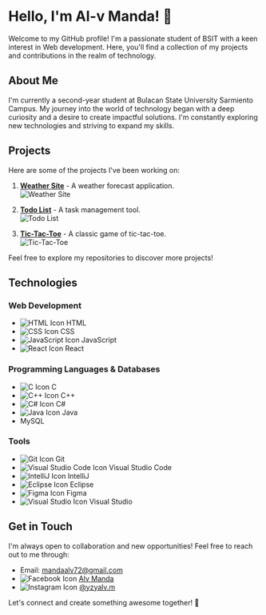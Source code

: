 # Hello, I'm Al-v Manda! 👋

Welcome to my GitHub profile! I'm a passionate student of BSIT with a keen interest in Web development. Here, you'll find a collection of my projects and contributions in the realm of technology.

## About Me

I'm currently a second-year student at Bulacan State University Sarmiento Campus. My journey into the world of technology began with a deep curiosity and a desire to create impactful solutions. I'm constantly exploring new technologies and striving to expand my skills.

## Projects

Here are some of the projects I've been working on:

1. **[Weather Site](https://weather-site-e5tqtov9o-kaizoukus-projects.vercel.app/)** - A weather forecast application.  
   ![Weather Site](https://img.icons8.com/color/48/000000/clouds.png)

2. **[Todo List](https://kaizouku14.github.io/Todo-List/)** - A task management tool.  
   ![Todo List](https://img.icons8.com/color/48/000000/checklist.png)

3. **[Tic-Tac-Toe](https://kaizouku14.github.io/Tic-Tac-Toe/)** - A classic game of tic-tac-toe.  
   ![Tic-Tac-Toe](https://img.icons8.com/color/48/000000/tic-tac-toe.png)

Feel free to explore my repositories to discover more projects!

## Technologies

### Web Development
- ![HTML Icon](https://img.icons8.com/color/48/000000/html-5.png) HTML
- ![CSS Icon](https://img.icons8.com/color/48/000000/css3.png) CSS
- ![JavaScript Icon](https://img.icons8.com/color/48/000000/javascript-logo-1.png) JavaScript
- ![React Icon](https://img.icons8.com/color/48/000000/react-native.png) React

### Programming Languages & Databases
- ![C Icon](https://img.icons8.com/color/48/000000/c-programming.png) C
- ![C++ Icon](https://img.icons8.com/color/48/000000/c-plus-plus-logo.png) C++
- ![C# Icon](https://img.icons8.com/color/48/000000/c-sharp-logo.png) C#
- ![Java Icon](https://img.icons8.com/color/48/000000/java-coffee-cup-logo.png) Java
- MySQL

### Tools
- ![Git Icon](https://img.icons8.com/color/48/000000/git.png) Git
- ![Visual Studio Code Icon](https://img.icons8.com/color/48/000000/visual-studio-code-2019.png) Visual Studio Code
- ![IntelliJ Icon](https://img.icons8.com/color/48/000000/intellij-idea.png) IntelliJ
- ![Eclipse Icon](https://img.icons8.com/officel/48/000000/java-eclipse.png) Eclipse
- ![Figma Icon](https://img.icons8.com/color/48/000000/figma--v1.png) Figma
- ![Visual Studio Icon](https://img.icons8.com/color/48/000000/visual-studio.png) Visual Studio

## Get in Touch

I'm always open to collaboration and new opportunities! Feel free to reach out to me through:

- Email: mandaalv72@gmail.com
- ![Facebook Icon](https://img.icons8.com/color/48/000000/facebook-new.png) [Alv Manda](https://www.facebook.com/alv.manda.3)
- ![Instagram Icon](https://img.icons8.com/fluent/48/000000/instagram-new.png) [@yzyalv.m](https://www.instagram.com/zyalv.m/)
  
Let's connect and create something awesome together! 🚀
